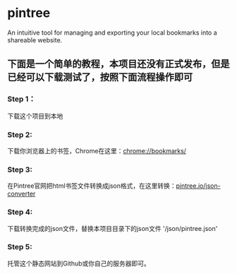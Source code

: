 # pintree
An intuitive tool for managing and exporting your local bookmarks into a shareable website. 

## 下面是一个简单的教程，本项目还没有正式发布，但是已经可以下载测试了，按照下面流程操作即可
### Step 1：
下载这个项目到本地
### Step 2: 
下载你浏览器上的书签，Chrome在这里：[chrome://bookmarks/](chrome://bookmarks/)
### Step 3: 
在Pintree官网把html书签文件转换成json格式，在这里转换：[pintree.io/json-converter](https://pintree.io/json-converter.html)
### Step 4: 
下载转换完成的json文件，替换本项目目录下的json文件 '/json/pintree.json'
### Step 5:
托管这个静态网站到Github或你自己的服务器即可。